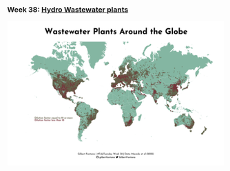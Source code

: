 ### Week 38: [Hydro Wastewater plants](https://github.com/gilbertfontana/TidyTuesday/tree/main/Week38)
![](https://github.com/gilbertfontana/TidyTuesday/blob/main/Week38/tidytuesday_week_38.png)
